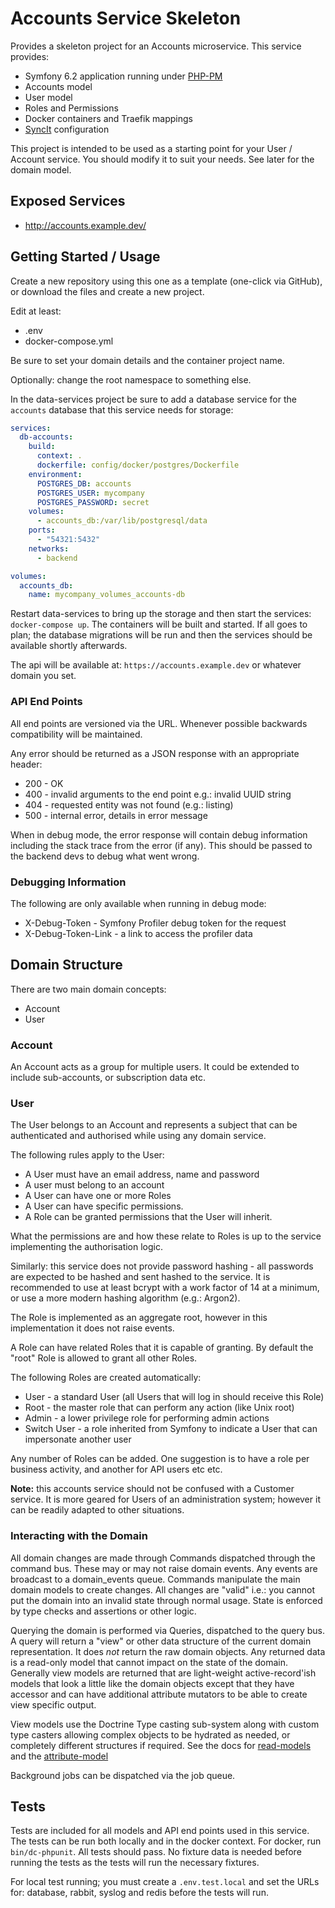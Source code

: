# Accounts Service Skeleton

Provides a skeleton project for an Accounts microservice. This service provides:

 * Symfony 6.2 application running under [PHP-PM](https://github.com/php-pm/php-pm)
 * Accounts model
 * User model
 * Roles and Permissions
 * Docker containers and Traefik mappings
 * [SyncIt](https://github.com/somnambulist-tech/sync-it) configuration
 
This project is intended to be used as a starting point for your User / Account service.
You should modify it to suit your needs. See later for the domain model.

## Exposed Services

 * http://accounts.example.dev/

## Getting Started / Usage

Create a new repository using this one as a template (one-click via GitHub), or download the files and
create a new project.

Edit at least:

 * .env
 * docker-compose.yml
 
Be sure to set your domain details and the container project name.

Optionally: change the root namespace to something else.

In the data-services project be sure to add a database service for the `accounts` database that this
service needs for storage:

```yaml
services:
  db-accounts:
    build:
      context: .
      dockerfile: config/docker/postgres/Dockerfile
    environment:
      POSTGRES_DB: accounts
      POSTGRES_USER: mycompany
      POSTGRES_PASSWORD: secret
    volumes:
      - accounts_db:/var/lib/postgresql/data
    ports:
      - "54321:5432"
    networks:
      - backend

volumes:
  accounts_db:
    name: mycompany_volumes_accounts-db
```

Restart data-services to bring up the storage and then start the services: `docker-compose up`. The
containers will be built and started. If all goes to plan; the database migrations will be run and
then the services should be available shortly afterwards.

The api will be available at: `https://accounts.example.dev` or whatever domain you set.

### API End Points

All end points are versioned via the URL. Whenever possible backwards compatibility will be maintained.

Any error should be returned as a JSON response with an appropriate header:

 * 200 - OK
 * 400 - invalid arguments to the end point e.g.: invalid UUID string
 * 404 - requested entity was not found (e.g.: listing)
 * 500 - internal error, details in error message

When in debug mode, the error response will contain debug information including the stack trace from
the error (if any). This should be passed to the backend devs to debug what went wrong.

### Debugging Information

The following are only available when running in debug mode:

 * X-Debug-Token - Symfony Profiler debug token for the request
 * X-Debug-Token-Link - a link to access the profiler data 

## Domain Structure

There are two main domain concepts:

 * Account
 * User
 
### Account

An Account acts as a group for multiple users. It could be extended to include sub-accounts, or
subscription data etc.

### User

The User belongs to an Account and represents a subject that can be authenticated and authorised
while using any domain service.

The following rules apply to the User:

 * A User must have an email address, name and password
 * A user must belong to an account
 * A User can have one or more Roles
 * A User can have specific permissions.
 * A Role can be granted permissions that the User will inherit.

What the permissions are and how these relate to Roles is up to the service implementing the authorisation
logic.

Similarly: this service does not provide password hashing - all passwords are expected to be hashed and
sent hashed to the service. It is recommended to use at least bcrypt with a work factor of 14 at a minimum,
or use a more modern hashing algorithm (e.g.: Argon2).

The Role is implemented as an aggregate root, however in this implementation it does not raise events.

A Role can have related Roles that it is capable of granting. By default the "root" Role is allowed to
grant all other Roles.

The following Roles are created automatically:

 * User - a standard User (all Users that will log in should receive this Role)
 * Root - the master role that can perform any action (like Unix root)
 * Admin - a lower privilege role for performing admin actions
 * Switch User - a role inherited from Symfony to indicate a User that can impersonate another user

Any number of Roles can be added. One suggestion is to have a role per business activity, and another
for API users etc etc.

__Note:__ this accounts service should not be confused with a Customer service. It is more geared for
Users of an administration system; however it can be readily adapted to other situations. 

### Interacting with the Domain

All domain changes are made through Commands dispatched through the command bus. These may or may not
raise domain events. Any events are broadcast to a domain_events queue. Commands manipulate the main
domain models to create changes. All changes are "valid" i.e.: you cannot put the domain into an
invalid state through normal usage. State is enforced by type checks and assertions or other logic.

Querying the domain is performed via Queries, dispatched to the query bus. A query will return a "view"
or other data structure of the current domain representation. It does _not_ return the raw domain objects.
Any returned data is a read-only model that cannot impact on the state of the domain. Generally view models
are returned that are light-weight active-record'ish models that look a little like the domain objects
except that they have accessor and can have additional attribute mutators to be able to create view
specific output.

View models use the Doctrine Type casting sub-system along with custom type casters allowing complex
objects to be hydrated as needed, or completely different structures if required. See the docs for
[read-models](https://github.com/somnambulist-tech/read-models) and the [attribute-model](https://github.com/somnambulist-tech/attribute-model)

Background jobs can be dispatched via the job queue.

## Tests

Tests are included for all models and API end points used in this service. The tests can be run both
locally and in the docker context. For docker, run `bin/dc-phpunit`. All tests should pass. No fixture
data is needed before running the tests as the tests will run the necessary fixtures.

For local test running; you must create a `.env.test.local` and set the URLs for: database, rabbit,
syslog and redis before the tests will run.
